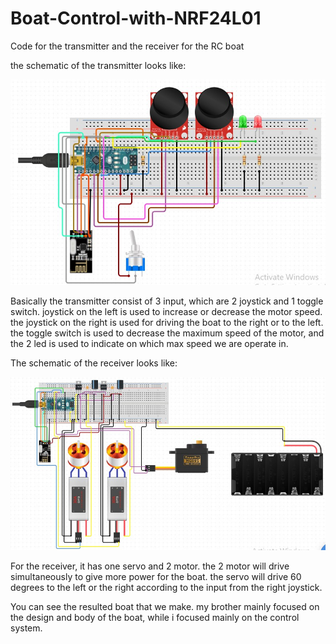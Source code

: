 # Boat-Control-with-NRF24L01
Code for the transmitter and the receiver for the RC boat

the schematic of the transmitter looks like:

<img src="Schematic/schematicT.jpg">

Basically the transmitter consist of 3 input, which are 2 joystick and 1 toggle switch. joystick on the left is used to increase or decrease the motor speed. the joystick on the right is used for driving the boat to the right or to the left. the toggle switch is used to decrease the maximum speed of the motor, and the 2 led is used to indicate on which max speed we are operate in. 

The schematic of the receiver looks like:

<img src="Schematic/shematicR.jpg">

For the receiver, it has one servo and 2 motor. the 2 motor will drive simultaneously to give more power for the boat. the servo will drive 60 degrees to the left or the right according to the input from the right joystick. 

You can see the resulted boat that we make. my brother mainly focused on the design and body of the boat, while i focused mainly on the control system.

<img src = "">
<img src = "">

